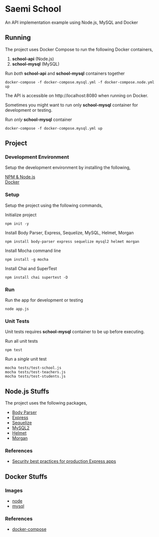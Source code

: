 # Saemi School
An API implementation example using Node.js, MySQL and Docker

## Running
The project uses Docker Compose to run the following Docker containers,
1. **school-api** (Node.js)
2. **school-mysql** (MySQL)

Run _both_ **school-api** and **school-mysql** containers together

`docker-compose -f docker-compose.mysql.yml -f docker-compose.node.yml up`

The API is accessible on http://localhost:8080 when running on Docker.

Sometimes you might want to run only **school-mysql** container for development or testing.

Run _only_ **school-mysql** container

`docker-compose -f docker-compose.mysql.yml up`

## Project
### Development Environment
Setup the development environment by installing the following,

[NPM & Node.js](https://nodejs.org/en/download/)  
[Docker](https://www.docker.com/community-edition)

### Setup
Setup the project using the following commands,

Initialize project

`npm init -y`

Install Body Parser, Express, Sequelize, MySQL, Helmet, Morgan

`npm install body-parser express sequelize mysql2 helmet morgan`

Install Mocha command line

`npm install -g mocha`

Install Chai and SuperTest

`npm install chai supertest -D`

### Run

Run the app for development or testing

`node app.js`

### Unit Tests
Unit tests requires **school-mysql** container to be up before executing.

Run all unit tests

`npm test`

Run a _single_ unit test

`mocha tests/test-school.js`  
`mocha tests/test-teachers.js`  
`mocha tests/test-students.js`

## Node.js Stuffs
The project uses the following packages,
* [Body Parser](https://www.npmjs.com/package/body-parser)
* [Express](https://www.npmjs.com/package/express)
* [Sequelize](https://www.npmjs.com/package/sequelize)
* [MySQL2](https://www.npmjs.com/package/mysql2)
* [Helmet](https://www.npmjs.com/package/helmet)
* [Morgan](https://www.npmjs.com/package/morgan)

### References
* [Security best practices for production Express apps](https://expressjs.com/en/advanced/best-practice-security.html)

## Docker Stuffs
### Images
* [node](https://hub.docker.com/r/_/node/)
* [mysql](https://hub.docker.com/_/mysql/)

### References
* [docker-compose](https://docs.docker.com/compose/compose-file/)
